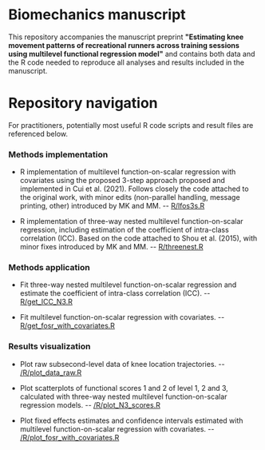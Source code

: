 # Biomechanics manuscript

This repository accompanies the manuscript preprint **"Estimating knee movement patterns of recreational runners across training sessions using multilevel functional regression model"** and contains both data and the R code needed to reproduce all analyses and results included in the manuscript. 


# Repository navigation

For practitioners, potentially most useful R code scripts and result files are referenced below.

### Methods implementation

- R implementation of multilevel function-on-scalar regression with covariates using the proposed 3-step approach proposed and implemented in Cui et al. (2021). Follows closely the code attached to the original work, with minor edits (non-parallel handling, message printing, other) introduced by MK and MM. --  [R/lfos3s.R](https://github.com/martakarass/biomechanics-manuscript/blob/main/R/lfos3s.R)

- R implementation of three-way nested multilevel function-on-scalar regression, including estimation of the coefficient of intra-class correlation (ICC). Based on the code attached to Shou et al. (2015), with minor fixes introduced by MK and MM. --  [R/threenest.R](https://github.com/martakarass/biomechanics-manuscript/blob/main/R/threenest.R)

### Methods application

- Fit three-way nested multilevel function-on-scalar regression and estimate the coefficient of intra-class correlation (ICC). -- [R/get_ICC_N3.R](https://github.com/martakarass/biomechanics-manuscript/blob/main/R/get_ICC_N3.R) 

- Fit multilevel function-on-scalar regression with covariates. -- [R/get_fosr_with_covariates.R](https://github.com/martakarass/biomechanics-manuscript/blob/main/R/get_fosr_with_covariates.R) 

### Results visualization 

- Plot raw subsecond-level data of knee location trajectories. --  [/R/plot_data_raw.R](https://github.com/martakarass/biomechanics-manuscript/blob/main/R/plot_data_raw.R) 

- Plot scatterplots of functional scores 1 and 2 of level 1, 2 and 3, calculated with
three-way nested multilevel function-on-scalar regression models. --  [/R/plot_N3_scores.R](https://github.com/martakarass/biomechanics-manuscript/blob/main/R/plot_N3_scores.R) 

- Plot fixed effects estimates and confidence intervals estimated with multilevel function-on-scalar regression with covariates. -- [/R/plot_fosr_with_covariates.R](https://github.com/martakarass/biomechanics-manuscript/blob/main/R/plot_fosr_with_covariates.R) 
